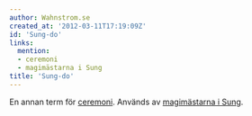 ```yaml
---
author: Wahnstrom.se
created_at: '2012-03-11T17:19:09Z'
id: 'Sung-do'
links:
  mention:
  - ceremoni
  - magimästarna i Sung
title: 'Sung-do'
---
```


En annan term för [ceremoni]. Används av [magimästarna i Sung].

  [ceremoni]: ceremoni
  [magimästarna i Sung]: magimästarna_i_Sung